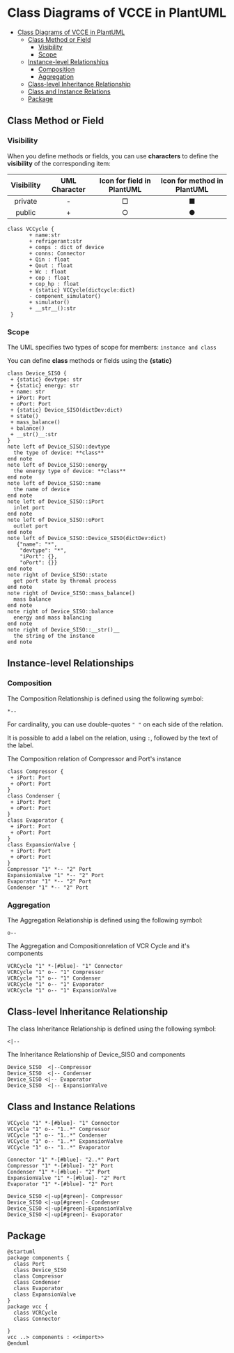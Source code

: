 # Class Diagrams of VCCE in PlantUML

- [Class Diagrams of VCCE in PlantUML](#class-diagrams-of-vcce-in-plantuml)
  - [Class Method or Field](#class-method-or-field)
    - [Visibility](#visibility)
    - [Scope](#scope)
  - [Instance-level Relationships](#instance-level-relationships)
    - [Composition](#composition)
    - [Aggregation](#aggregation)
  - [Class-level Inheritance Relationship](#class-level-inheritance-relationship)
  - [Class and Instance Relations](#class-and-instance-relations)
  - [Package](#package)

## Class Method or Field

### Visibility

When you define methods or fields, you can use **characters** to define the **visibility** of the corresponding item:

| Visibility | UML Character |Icon for field in PlantUML   |Icon for method in PlantUML|
|:---------:|:--------: |:-------------------------------: |:------------------------: |
| private   |  -       |     □       |  ■       |
| public    |  +       |     ○       |   ●      |
  

```puml
class VCCycle {
       + name:str 
       + refrigerant:str
       + comps : dict of device 
       + conns: Connector
       + Qin : float 
       + Qout : float 
       + Wc : float
       + cop : float
       + cop_hp : float
       + {static} VCCycle(dictcycle:dict)
       - component_simulator() 
       + simulator() 
       + __str__():str
 }
```

### Scope

The UML specifies two types of scope for members: `instance and class`

You can define **class**  methods or fields using the **{static}**

```puml
class Device_SISO {
 + {static} devtype: str
 + {static} energy: str
 + name: str
 + iPort: Port
 + oPort: Port
 + {static} Device_SISO(dictDev:dict)
 + state()
 + mass_balance()
 + balance()
 + __str()__:str
}
note left of Device_SISO::devtype
  the type of device: **class**
end note
note left of Device_SISO::energy
  the energy type of device: **class**
end note
note left of Device_SISO::name
  the name of device
end note
note left of Device_SISO::iPort
  inlet port
end note
note left of Device_SISO::oPort
  outlet port
end note
note left of Device_SISO::Device_SISO(dictDev:dict)
   {"name": "*",
    "devtype": "*",
    "iPort": {},
    "oPort": {}}
end note
note right of Device_SISO::state
  get port state by thremal process
end note
note right of Device_SISO::mass_balance()
  mass balance
end note
note right of Device_SISO::balance
  energy and mass balancing
end note
note right of Device_SISO::__str()__
  the string of the instance
end note
```

## Instance-level Relationships

### Composition

The Composition Relationship is  defined using the following symbol:

```
*-- 
```

For cardinality, you can use double-quotes `" "` on each side of the relation.

It is possible to add a label on the relation, using `:`, followed by the text of the label.

The Composition relation of Compressor and Port's instance

```puml
class Compressor {
 + iPort: Port
 + oPort: Port
}
class Condenser {
 + iPort: Port
 + oPort: Port
}
class Evaporator {
 + iPort: Port
 + oPort: Port
}
class ExpansionValve {
 + iPort: Port
 + oPort: Port
}
Compressor "1" *-- "2" Port
ExpansionValve "1" *-- "2" Port
Evaporator "1" *-- "2" Port
Condenser "1" *-- "2" Port
```

### Aggregation

The Aggregation Relationship is  defined using the following symbol:

```
o-- 
```

The Aggregation and Compositionrelation of VCR Cycle and it's components 

```puml
VCRCycle "1" *-[#blue]- "1" Connector 
VCRCycle "1" o-- "1" Compressor 
VCRCycle "1" o-- "1" Condenser
VCRCycle "1" o-- "1" Evaporator
VCRCycle "1" o-- "1" ExpansionValve
```


## Class-level Inheritance Relationship

The class Inheritance Relationship  is  defined using the following symbol:

```
<|--
```

The Inheritance Relationship of Device_SISO and components  

```puml
Device_SISO  <|--Compressor  
Device_SISO  <|-- Condenser  
Device_SISO <|-- Evaporator   
Device_SISO  <|-- ExpansionValve  
```

## Class and Instance Relations 

```puml
VCCycle "1" *-[#blue]- "1" Connector 
VCCycle "1" o-- "1..*" Compressor 
VCCycle "1" o-- "1..*" Condenser
VCCycle "1" o-- "1..*" ExpansionValve
VCCycle "1" o-- "1..*" Evaporator

Connector "1" *-[#blue]- "2..*" Port
Compressor "1" *-[#blue]- "2" Port
Condenser "1" *-[#blue]- "2" Port
ExpansionValve "1" *-[#blue]- "2" Port
Evaporator "1" *-[#blue]- "2" Port

Device_SISO <|-up[#green]- Compressor   
Device_SISO <|-up[#green]- Condenser    
Device_SISO <|-up[#green]-ExpansionValve    
Device_SISO <|-up[#green]- Evaporator  
```

## Package

```puml
@startuml
package components {
  class Port
  class Device_SISO
  class Compressor
  class Condenser
  class Evaporator
  class ExpansionValve
}
package vcc {
  class VCRCycle   
  class Connector 

}
vcc ..> components : <<import>>
@enduml
```

